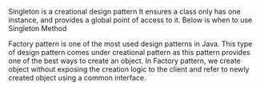 
Singleton is a creational design pattern
It ensures a class only has one instance, and provides a global point of access to it. Below is when to use Singleton Method

Factory pattern is one of the most used design patterns in Java. This type of design pattern comes under creational pattern as this pattern provides one of the best ways to create an object.
In Factory pattern, we create object without exposing the creation logic to the client and refer to newly created object using a common interface.
